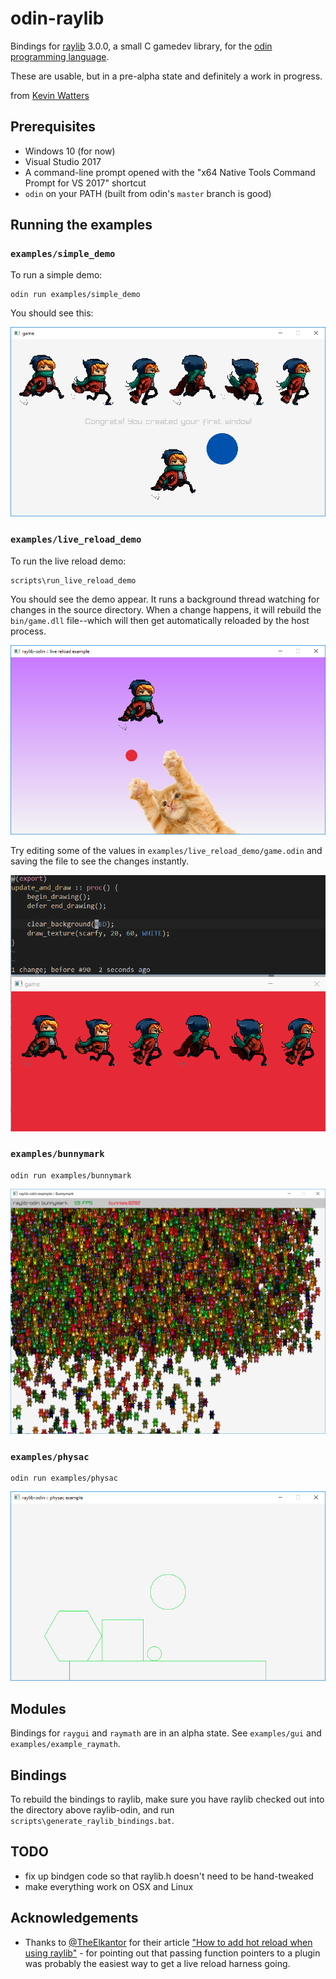 # odin-raylib

Bindings for [raylib](http://www.raylib.com) 3.0.0, a small C gamedev library, for the [odin programming language](https://odin.handmade.network/).

These are usable, but in a pre-alpha state and definitely a work in progress.

from [Kevin Watters](https://kev.town)

## Prerequisites

- Windows 10 (for now)
- Visual Studio 2017
- A command-line prompt opened with the "x64 Native Tools Command Prompt for VS 2017" shortcut
- `odin` on your PATH (built from odin's `master` branch is good)

## Running the examples

### `examples/simple_demo`

To run a simple demo:

```
odin run examples/simple_demo
```

You should see this:

![a screenshot of a simple demo](resources/screenshots/example_simple_demo.png)

### `examples/live_reload_demo`

To run the live reload demo:

```
scripts\run_live_reload_demo
```

You should see the demo appear. It runs a background thread watching for changes in the source directory. When a change happens, it will rebuild the `bin/game.dll` file--which will then get automatically reloaded by the host process.

![a screenshot of the live reload demo](resources/screenshots/example_live_reload.png)

Try editing some of the values in `examples/live_reload_demo/game.odin` and saving the file to see the changes instantly.

![live reload example](resources/live-reload.gif)

### `examples/bunnymark`

```
odin run examples/bunnymark
```

![a screenshot of the bunnymark demo](resources/screenshots/example_bunnymark.png)

### `examples/physac`

```
odin run examples/physac
```

![a screenshot of the physac demo](resources/screenshots/physac.png)

## Modules

Bindings for `raygui` and `raymath` are in an alpha state. See `examples/gui` and `examples/example_raymath`.

## Bindings

To rebuild the bindings to raylib, make sure you have raylib checked out into the directory above raylib-odin, and run `scripts\generate_raylib_bindings.bat`.

## TODO

- fix up bindgen code so that raylib.h doesn't need to be hand-tweaked
- make everything work on OSX and Linux

## Acknowledgements

- Thanks to [@TheElkantor](https://twitter.com/theelkantor) for their article ["How to add hot reload when using raylib"](https://www.developing-stuff.com/how-to-add-hot-reload-when-using-raylib/) - for pointing out that passing function pointers to a plugin was probably the easiest way to get a live reload harness going.

